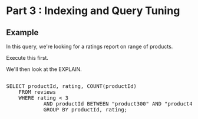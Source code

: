 # Part 3 : Indexing and Query Tuning

## Example
In this query, we're looking for a ratings report on range of products.

Execute this first.

We'll then look at the EXPLAIN.

<pre id="example"> 
SELECT productId, rating, COUNT(productId) 
    FROM reviews 
	WHERE rating < 3
            AND productId BETWEEN "product300" AND "product400" 
            GROUP BY productId, rating;
</pre>
